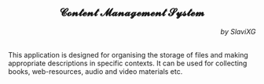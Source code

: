 <div align="center">
<h2><b>𝓒𝓸𝓷𝓽𝓮𝓷𝓽 𝓜𝓪𝓷𝓪𝓰𝓮𝓶𝓮𝓷𝓽 𝓢𝔂𝓼𝓽𝓮𝓶<br></b></h2>
</div>
<div align="right"><em>
by SlaviXG
</em></div>

<br>This application is designed for organising the storage 
of files and making appropriate descriptions in specific contexts. 
It can be used for collecting books, web-resources, audio and video materials etc.

